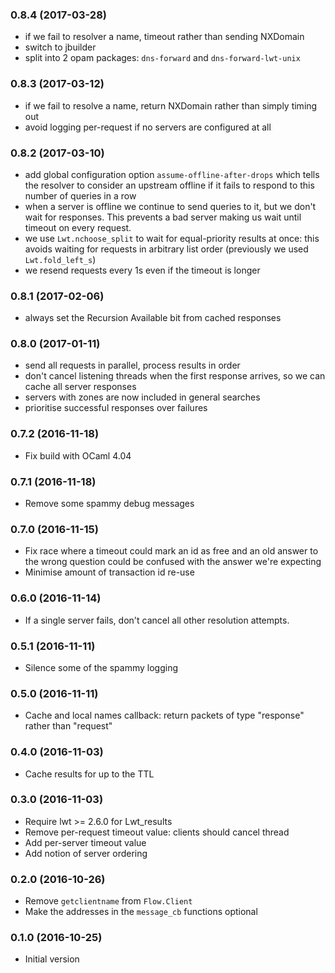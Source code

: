 ### 0.8.4 (2017-03-28)

- if we fail to resolver a name, timeout rather than sending NXDomain
- switch to jbuilder
- split into 2 opam packages: `dns-forward` and `dns-forward-lwt-unix`

### 0.8.3 (2017-03-12)

- if we fail to resolve a name, return NXDomain rather than simply timing out
- avoid logging per-request if no servers are configured at all

### 0.8.2 (2017-03-10)

- add global configuration option `assume-offline-after-drops` which tells the resolver to consider an upstream offline if it fails to respond to this number of queries in a row
- when a server is offline we continue to send queries to it, but we don't wait for responses. This prevents a bad server making us wait until timeout on every request.
- we use `Lwt.nchoose_split` to wait for equal-priority results at once: this avoids waiting for requests in arbitrary list order (previously we used `Lwt.fold_left_s`)
- we resend requests every 1s even if the timeout is longer

### 0.8.1 (2017-02-06)

- always set the Recursion Available bit from cached responses

### 0.8.0 (2017-01-11)

- send all requests in parallel, process results in order
- don't cancel listening threads when the first response arrives, so
  we can cache all server responses
- servers with zones are now included in general searches
- prioritise successful responses over failures

### 0.7.2 (2016-11-18)

- Fix build with OCaml 4.04

### 0.7.1 (2016-11-18)

- Remove some spammy debug messages

### 0.7.0 (2016-11-15)

- Fix race where a timeout could mark an id as free and an
  old answer to the wrong question could be confused with
  the answer we're expecting
- Minimise amount of transaction id re-use

### 0.6.0 (2016-11-14)

- If a single server fails, don't cancel all other resolution
  attempts.

### 0.5.1 (2016-11-11)

- Silence some of the spammy logging

### 0.5.0 (2016-11-11)

- Cache and local names callback: return packets of type
  "response" rather than "request"

### 0.4.0 (2016-11-03)

- Cache results for up to the TTL

### 0.3.0 (2016-11-03)

- Require lwt >= 2.6.0 for Lwt_results
- Remove per-request timeout value: clients should cancel thread
- Add per-server timeout value
- Add notion of server ordering

### 0.2.0 (2016-10-26)

- Remove `getclientname` from `Flow.Client`
- Make the addresses in the `message_cb` functions optional

### 0.1.0 (2016-10-25)

- Initial version
